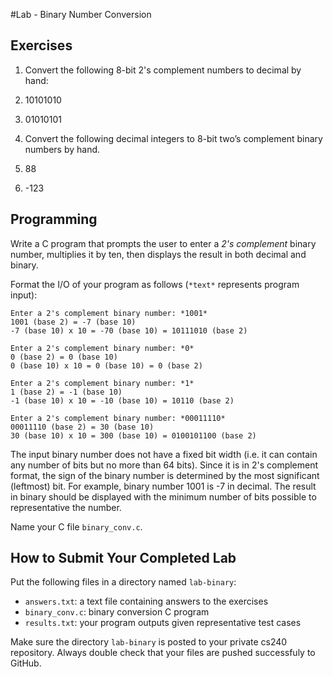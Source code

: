 #Lab - Binary Number Conversion

## Exercises

1. Convert the following 8-bit 2's complement numbers to decimal by hand:
  1. 10101010
  2. 01010101

2. Convert the following decimal integers to 8-bit two’s complement binary numbers by hand.
  1. 88
  2. -123

## Programming

Write a C program that prompts the user to enter a *2's complement* binary number, multiplies it by ten, then displays the result in both decimal and binary. 

Format the I/O of your program as follows (`*text*` represents program input):

    Enter a 2's complement binary number: *1001*
    1001 (base 2) = -7 (base 10)
    -7 (base 10) x 10 = -70 (base 10) = 10111010 (base 2)
    
    Enter a 2's complement binary number: *0*
    0 (base 2) = 0 (base 10)
    0 (base 10) x 10 = 0 (base 10) = 0 (base 2)
    
    Enter a 2's complement binary number: *1*
    1 (base 2) = -1 (base 10)
    -1 (base 10) x 10 = -10 (base 10) = 10110 (base 2)
    
    Enter a 2's complement binary number: *00011110*
    00011110 (base 2) = 30 (base 10)
    30 (base 10) x 10 = 300 (base 10) = 0100101100 (base 2)

The input binary number does not have a fixed bit width (i.e. it can contain any number of bits but no more than 64 bits).  Since it is in 2's complement format, the sign of the binary number is determined by the most significant (leftmost) bit. For example, binary number 1001 is -7 in decimal. The result in binary should be displayed with the minimum number of bits possible to representative the number.

Name your C file `binary_conv.c`.

## How to Submit Your Completed Lab

Put the following files in a directory named `lab-binary`:
* `answers.txt`: a text file containing answers to the exercises
* `binary_conv.c`: binary conversion C program
* `results.txt`: your program outputs given representative test cases

Make sure the directory `lab-binary` is posted to your private cs240 repository. Always double check that your files are pushed successfuly to GitHub.
